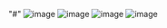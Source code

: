 "#" 
![image](https://github.com/supreet-maurya/fullStack/assets/118078697/2a9e1c1c-4b9b-407b-8923-b486a3985a8a)
![image](https://github.com/supreet-maurya/fullStack/assets/118078697/41d22057-8fd2-430c-a675-31389dc4816a)
![image](https://github.com/supreet-maurya/fullStack/assets/118078697/187a5612-367b-4897-88cc-938772121146)
![image](https://github.com/supreet-maurya/fullStack/assets/118078697/aba5f003-8cc0-4017-8654-f5e80c6b6378)
